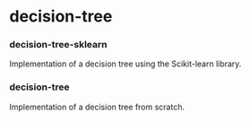 # decision-tree

### decision-tree-sklearn
Implementation of a decision tree using the Scikit-learn library.

### decision-tree
Implementation of a decision tree from scratch. 
